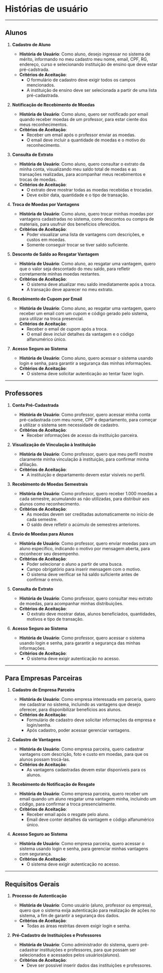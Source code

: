 
# Histórias de usuário

---

## Alunos

1. **Cadastro de Aluno**
   - **História de Usuário**: Como aluno, desejo ingressar no sistema de mérito, informando no meu cadastro meu nome, email, CPF, RG, endereço, curso e selecionando instituição de ensino que deve estar pré-cadstrada.
   - **Critérios de Aceitação**:
     - O formulário de cadastro deve exigir todos os campos mencionados.
     - A instituição de ensino deve ser selecionada a partir de uma lista pré-cadastrada.

2. **Notificação de Recebimento de Moedas**
   - **História de Usuário**: Como aluno, quero ser notificado por email quando receber moedas de um professor, para estar ciente dos meus reconhecimentos.
   - **Critérios de Aceitação**:
     - Receber um email após o professor enviar as moedas.
     - O email deve incluir a quantidade de moedas e o motivo do reconhecimento.

3. **Consulta de Extrato**
   - **História de Usuário**: Como aluno, quero consultar o extrato da minha conta, visualizando meu saldo total de moedas e as transações realizadas, para acompanhar meus recebimentos e trocas de moedas.
   - **Critérios de Aceitação**:
     - O extrato deve mostrar todas as moedas recebidas e trocadas.
     - Deve exibir data, quantidade e o tipo de transação.

4. **Troca de Moedas por Vantagens**
   - **História de Usuário**: Como aluno, quero trocar minhas moedas por vantagens cadastradas no sistema, como descontos ou compra de materiais, para usufruir dos benefícios oferecidos.
   - **Critérios de Aceitação**:
     - Poder visualizar uma lista de vantagens com descrições, e custos em moedas.
     - Somente conseguir trocar se tiver saldo suficiente.

5. **Desconto de Saldo ao Resgatar Vantagem**
   - **História de Usuário**: Como aluno, ao resgatar uma vantagem, quero que o valor seja descontado do meu saldo, para refletir corretamente minhas moedas restantes.
   - **Critérios de Aceitação**:
     - O sistema deve atualizar meu saldo imediatamente após a troca.
     - A transação deve aparecer no meu extrato.

6. **Recebimento de Cupom por Email**
   - **História de Usuário**: Como aluno, ao resgatar uma vantagem, quero receber um email com um cupom e código gerado pelo sistema, para utilizar na troca presencial.
   - **Critérios de Aceitação**:
     - Receber o email de cupom após a troca.
     - O email deve incluir detalhes da vantagem e o código alfanumérico único.

7. **Acesso Seguro ao Sistema**
   - **História de Usuário**: Como aluno, quero acessar o sistema usando login e senha, para garantir a segurança das minhas informações.
   - **Critérios de Aceitação**:
     - O sistema deve solicitar autenticação ao tentar fazer login.

---

## Professores

1. **Conta Pré-Cadastrada**
   - **História de Usuário**: Como professor, quero acessar minha conta pré-cadastrada com meu nome, CPF e departamento, para começar a utilizar o sistema sem necessidade de cadastro.
   - **Critérios de Aceitação**:
     - Receber informações de acesso da instituição parceira.

2. **Visualização de Vinculação à Instituição**
   - **História de Usuário**: Como professor, quero que meu perfil mostre claramente minha vinculação à instituição, para confirmar minha afiliação.
   - **Critérios de Aceitação**:
     - A instituição e departamento devem estar visíveis no perfil.

3. **Recebimento de Moedas Semestrais**
   - **História de Usuário**: Como professor, quero receber 1.000 moedas a cada semestre, acumulando as não utilizadas, para distribuir aos alunos como reconhecimento.
   - **Critérios de Aceitação**:
     - As moedas devem ser creditadas automaticamente no início de cada semestre.
     - O saldo deve refletir o acúmulo de semestres anteriores.

4. **Envio de Moedas para Alunos**
   - **História de Usuário**: Como professor, quero enviar moedas para um aluno específico, indicando o motivo por mensagem aberta, para reconhecer seu desempenho.
   - **Critérios de Aceitação**:
     - Poder selecionar o aluno a partir de uma busca.
     - Campo obrigatório para inserir mensagem com o motivo.
     - O sistema deve verificar se há saldo suficiente antes de confirmar o envio.

5. **Consulta de Extrato**
   - **História de Usuário**: Como professor, quero consultar meu extrato de moedas, para acompanhar minhas distribuições.
   - **Critérios de Aceitação**:
     - O extrato deve mostrar datas, alunos beneficiados, quantidades, motivos e tipo de transação.

6. **Acesso Seguro ao Sistema**
   - **História de Usuário**: Como professor, quero acessar o sistema usando login e senha, para garantir a segurança das minhas informações.
   - **Critérios de Aceitação**:
     - O sistema deve exigir autenticação no acesso.

---

## Para Empresas Parceiras

1. **Cadastro de Empresa Parceira**
   - **História de Usuário**: Como empresa interessada em parceria, quero me cadastrar no sistema, incluindo as vantagens que desejo oferecer, para disponibilizar benefícios aos alunos.
   - **Critérios de Aceitação**:
     - Formulário de cadastro deve solicitar informações da empresa e login/senha.
     - Após cadastro, poder acessar gerenciar vantagens.

2. **Cadastro de Vantagens**
   - **História de Usuário**: Como empresa parceira, quero cadastrar vantagens com descrição, foto e custo em moedas, para que os alunos possam trocá-las.
   - **Critérios de Aceitação**:
     - As vantagens cadastradas devem estar disponíveis para os alunos.

3. **Recebimento de Notificação de Resgate**
   - **História de Usuário**: Como empresa parceira, quero receber um email quando um aluno resgatar uma vantagem minha, incluindo um código, para confirmar a troca presencialmente.
   - **Critérios de Aceitação**:
     - Receber email após o resgate pelo aluno.
     - Email deve conter detalhes da vantagem e código alfanumérico único.

4. **Acesso Seguro ao Sistema**
   - **História de Usuário**: Como empresa parceira, quero acessar o sistema usando login e senha, para gerenciar minhas vantagens com segurança.
   - **Critérios de Aceitação**:
     - O sistema deve exigir autenticação no acesso.

---

## Requisitos Gerais

1. **Processo de Autenticação**
   - **História de Usuário**: Como usuário (aluno, professor ou empresa), quero que o sistema exija autenticação para realização de ações no sistema, a fim de garantir a segurança dos dados.
   - **Critérios de Aceitação**:
     - Todas as áreas restritas devem exigir login e senha.

2. **Pré-Cadastro de Instituições e Professores**
   - **História de Usuário**: Como administrador do sistema, quero pré-cadastrar instituições e professores, para que possam ser selecionados e acessados pelos usuários(alunos).
   - **Critérios de Aceitação**:
     - Deve ser possível inserir dados das instituições e professores.
